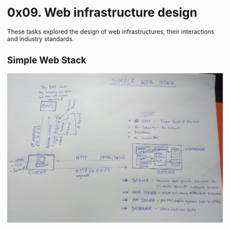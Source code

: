 # 0x09. Web infrastructure design
These tasks explored the design of web infrastructures, their interactions and industry standards.

## Simple Web Stack
![Simple Web Stack](https://github.com/jacobgbemi/alx-system_engineering-devops/blob/main/0x09-web_infrastructure_design/simple_web_stack.jpg)
